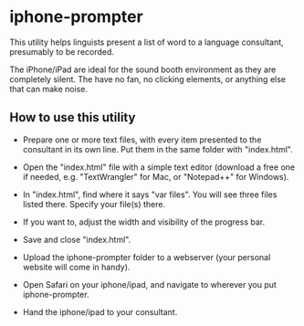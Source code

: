 # iphone-prompter

This utility helps linguists present a list of word to a language consultant, presumably to be recorded.

The iPhone/iPad are ideal for the sound booth environment as they are completely silent. The have no fan, no clicking elements, or anything else that can make noise.

## How to use this utility

* Prepare one or more text files, with every item presented to the consultant in its own line. Put them in the same folder with "index.html".

* Open the "index.html" file with a simple text editor (download a free one if needed, e.g. "TextWrangler" for Mac, or "Notepad++" for Windows).

* In "index.html", find where it says "var files". You will see three files listed there. Specify your file(s) there.

* If you want to, adjust the width and visibility of the progress bar.

* Save and close "index.html".

* Upload the iphone-prompter folder to a webserver (your personal website will come in handy).

* Open Safari on your iphone/ipad, and navigate to wherever you put iphone-prompter.

* Hand the iphone/ipad to your consultant. 

